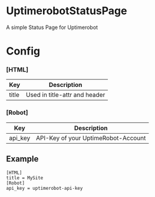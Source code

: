 # UptimerobotStatusPage
A simple Status Page for Uptimerobot

# Config
### [HTML]
| Key | Description |
|-----|-------------|
|title| Used in title-attr and header|
### [Robot]
| Key | Description |
|-----|-------------|
|api_key| API-Key of your UptimeRobot-Account|
## Example
```
[HTML]
title = MySite
[Robot]
api_key = uptimerobot-api-key
```
